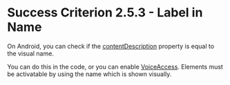 # Success Criterion 2.5.3 - Label in Name

On Android, you can check if the [contentDescription](https://developer.android.com/reference/android/view/View.html#attr_android:contentDescription) property is equal to the visual name.

You can do this in the code, or you can enable [VoiceAccess](https://appt.nl/kennisbank/hulpmiddelen/stembediening/android). Elements must be activatable by using the name which is shown visually.
